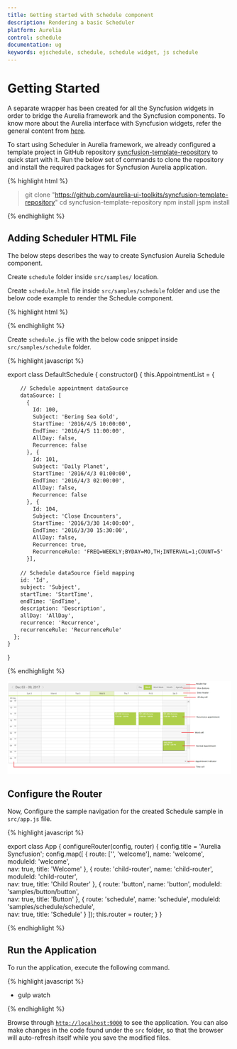 ```yaml
---
title: Getting started with Schedule component
description: Rendering a basic Scheduler
platform: Aurelia
control: schedule
documentation: ug
keywords: ejschedule, schedule, schedule widget, js schedule
---
```


# Getting Started

A separate wrapper has been created for all the Syncfusion widgets in order to bridge the Aurelia framework and the Syncfusion components. To know more about the Aurelia interface with Syncfusion widgets, refer the general content from [here](/aurelia/overview). 

To start using Scheduler in Aurelia framework, we already configured a template project in GitHub repository [syncfusion-template-repository](https://github.com/aurelia-ui-toolkits/syncfusion-template-repository) to quick start with it. Run the below set of commands to clone the repository and install the required packages for Syncfusion Aurelia application.

{% highlight html %}

> git clone "https://github.com/aurelia-ui-toolkits/syncfusion-template-repository"
> cd syncfusion-template-repository
> npm install
> jspm install

{% endhighlight %}

## Adding Scheduler HTML File

The below steps describes the way to create Syncfusion Aurelia Schedule component.

Create `schedule` folder inside `src/samples/` location.

Create `schedule.html` file inside `src/samples/schedule` folder and use the below code example to render the Schedule component.

{% highlight html %}

<template>    
    <div>
        <ej-schedule id="Schedule1" e-width="100%" e-height="575px" e-appointment-settings.bind="AppointmentList" e-current-date="04/03/2016">
        </ej-schedule>
    </div>
</template>

{% endhighlight %}

Create `schedule.js` file with the below code snippet inside `src/samples/schedule` folder.

{% highlight javascript %}

export class DefaultSchedule {
    constructor() {
      this.AppointmentList = {
          
        // Schedule appointment dataSource
        dataSource: [
          {
            Id: 100,
            Subject: 'Bering Sea Gold',
            StartTime: '2016/4/5 10:00:00',
            EndTime: '2016/4/5 11:00:00',
            AllDay: false,
            Recurrence: false
          }, {
            Id: 101,
            Subject: 'Daily Planet',
            StartTime: '2016/4/3 01:00:00',
            EndTime: '2016/4/3 02:00:00',
            AllDay: false,
            Recurrence: false
          }, {
            Id: 104,
            Subject: 'Close Encounters',
            StartTime: '2016/3/30 14:00:00',
            EndTime: '2016/3/30 15:30:00',
            AllDay: false,
            Recurrence: true,
            RecurrenceRule: 'FREQ=WEEKLY;BYDAY=MO,TH;INTERVAL=1;COUNT=5'
          }],
          
        // Schedule dataSource field mapping
        id: 'Id',
        subject: 'Subject',
        startTime: 'StartTime',
        endTime: 'EndTime',
        description: 'Description',
        allDay: 'AllDay',
        recurrence: 'Recurrence',
        recurrenceRule: 'RecurrenceRule'
      };
    }
}

{% endhighlight %}


![](Getting-Started_images/Getting-Started_img1.png)

## Configure the Router

Now, Configure the sample navigation for the created Schedule sample in `src/app.js` file.

{% highlight javascript %}

export class App {
 configureRouter(config, router) {
  config.title = 'Aurelia Syncfusion';
  config.map([
   { route: ['', 'welcome'], name: 'welcome', moduleId: 'welcome',                              
                nav: true, title: 'Welcome' },
   { route: 'child-router',  name: 'child-router', moduleId: 'child-router',                         
                nav: true, title: 'Child Router' },
   { route: 'button', name: 'button', moduleId: 'samples/button/button',                
                nav: true, title: 'Button' },
   { route: 'schedule', name: 'schedule', moduleId: 'samples/schedule/schedule',                
                nav: true, title: 'Schedule' }
 ]);
 this.router = router;
 }
}

{% endhighlight %}

## Run the Application

To run the application, execute the following command.

{% highlight javascript %}

* gulp watch

{% endhighlight %}

Browse through [`http://localhost:9000`](http://localhost:9000)  to see the application. You can also make changes in the code found under the `src` folder, so that the browser will auto-refresh itself while you save the modified files.
